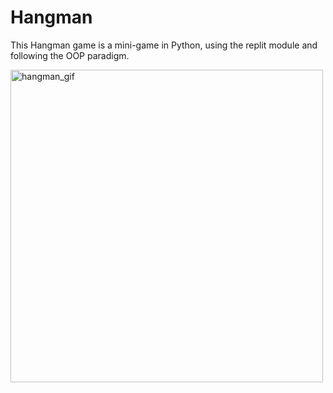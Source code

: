 # Hangman
This Hangman game is a mini-game in Python, using the replit module and following the OOP paradigm. 

<img src="https://filen.io/4bc8ca9e-0212-4533-92ae-5d23e316b7c8" title="hangman_gif" width="500">
